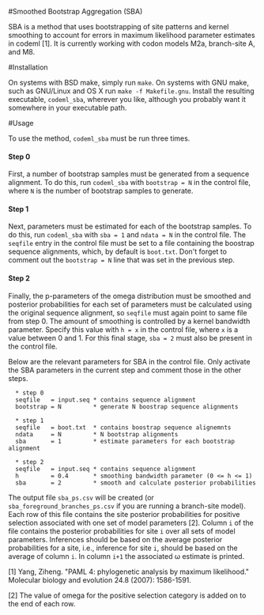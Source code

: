 #Smoothed Bootstrap Aggregation (SBA)

SBA is a method that uses bootstrapping of site patterns and kernel smoothing to
account for errors in maximum likelihood parameter estimates in codeml [1].  It
is currently working with codon models M2a, branch-site A, and M8.

#Installation

On systems with BSD make, simply run ```make```.  On systems with GNU make, such
as GNU/Linux and OS X run ```make -f Makefile.gnu```.  Install the resulting
executable, ```codeml_sba```, wherever you like, although you probably want it
somewhere in your executable path.

#Usage

To use the method, ```codeml_sba``` must be run three times.

#### Step 0
First, a number of bootstrap samples must be generated from a sequence
alignment.  To do this, run ```codeml_sba``` with ```bootstrap = N``` in the
control file, where ```N``` is the number of bootstrap samples to generate.

#### Step 1
Next, parameters must be estimated for each of the bootstrap samples.  To do
this, run ```codeml_sba``` with ```sba = 1``` and ```ndata = N``` in the control
file.  The ````seqfile```` entry in the control file must be set to a file
containing the boostrap sequence alignments, which, by default is
```boot.txt```.  Don't forget to comment out the ```bootstrap = N``` line that
was set in the previous step.

#### Step 2
Finally, the p-parameters of the omega distribution must be smoothed and
posterior probabilities for each set of parameters must be calculated using the
original sequence alignment, so ````seqfile```` must again point to same file
from step 0.  The amount of smoothing is controlled by a kernel bandwidth
parameter.  Specify this value with ```h = x``` in the control file, where
```x``` is a value between 0 and 1.  For this final stage, ```sba = 2``` must
also be present in the control file.

Below are the relevant parameters for SBA in the control file.  Only activate
the SBA parameters in the current step and comment those in the other steps.

      * step 0
      seqfile   = input.seq * contains sequence alignment
      bootstrap = N         * generate N boostrap sequence alignments

      * step 1
      seqfile   = boot.txt  * contains boostrap sequence alignemnts
      ndata     = N         * N bootstrap alignments
      sba       = 1         * estimate parameters for each bootstrap alignment

      * step 2
      seqfile   = input.seq * contains sequence alignment
      h         = 0.4       * smoothing bandwidth parameter (0 <= h <= 1)
      sba       = 2         * smooth and calculate posterior probabilities


The output file ```sba_ps.csv``` will be created (or
```sba_foreground_branches_ps.csv``` if you are running a branch-site model).
Each row of this file contains the site posterior probabilities for positive
selection associated with one set of model parameters [2].  Column ```i``` of
the file contains the posterior probabilities for site ```i``` over all sets of
model parameters.  Inferences should be based on the average posterior
probabilities for a site, i.e., inference for site ```i```, should be based on
the average of column ```i```.  In column ```i+1``` the associated ω estimate is
printed.

[1] Yang, Ziheng. "PAML 4: phylogenetic analysis by maximum
likelihood." Molecular biology and evolution 24.8 (2007): 1586-1591.

[2] The value of omega for the positive selection category is added on
to the end of each row.
